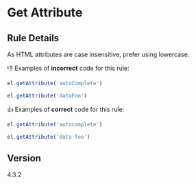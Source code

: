 # Get Attribute

## Rule Details

As HTML attributes are case insensitive, prefer using lowercase.

👎 Examples of **incorrect** code for this rule:

```js
el.getAttribute('autoComplete')
```

```js
el.getAttribute('dataFoo')
```

👍 Examples of **correct** code for this rule:

```js
el.getAttribute('autocomplete')
```

```js
el.getAttribute('data-foo')
```

## Version

4.3.2
